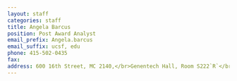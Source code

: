 ```yaml
---
layout: staff
categories: staff
title: Angela Barcus
position: Post Award Analyst
email_prefix: Angela.barcus
email_suffix: ucsf, edu
phone: 415-502-0435
fax:
address: 600 16th Street, MC 2140,</br>Genentech Hall, Room S222`R`</br>San Francisco, CA 94158-2140</br>
---
```

